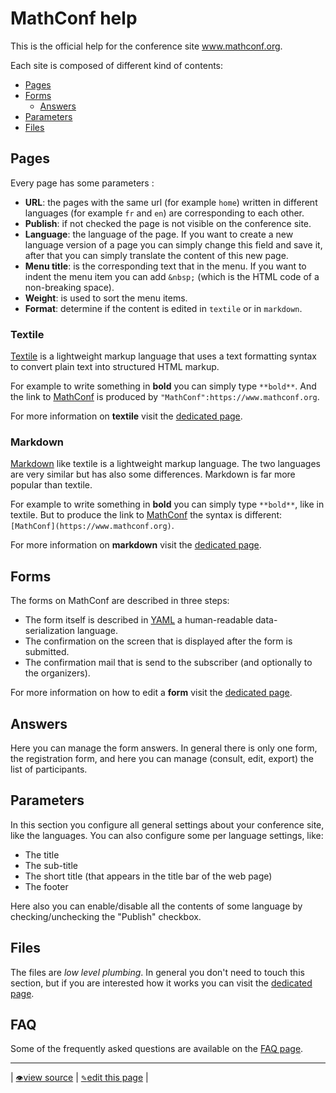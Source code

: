 # MathConf help

This is the official help for the conference site www.mathconf.org.

Each site is composed of different kind of contents:

- [Pages](#pages)
- [Forms](#forms)
  - [Answers](#answers)
- [Parameters](#parameters)
- [Files](#files)

## Pages

Every page has some parameters :

- **URL**: the pages with the same url (for example `home`) written in different languages (for example `fr` and `en`) are corresponding to each other.
- **Publish**: if not checked the page is not visible on the conference site.
- **Language**: the language of the page. If you want to create a new language version of a page you can simply change this field and save it, after that you can simply translate the content of this new page.
- **Menu title**: is the corresponding text that in the menu. If you want to indent the menu item you can add `&nbsp;` (which is the HTML code of a non-breaking space).
- **Weight**: is used to sort the menu items.
- **Format**: determine if the content is edited in `textile` or in `markdown`.

### Textile

[Textile](https://en.wikipedia.org/wiki/Textile_(markup_language)) is a lightweight markup language that uses a text formatting syntax to convert plain text into structured HTML markup.

For example to write something in **bold** you can simply type `**bold**`. And the link to [MathConf](https://www.mathconf.org) is produced by `"MathConf":https://www.mathconf.org`.

For more information on **textile** visit the [dedicated page](textile.md).

### Markdown

[Markdown](https://en.wikipedia.org/wiki/Markdown) like textile is a lightweight markup language. The two languages are very similar but has also some differences. Markdown is far more popular than textile.

For example to write something in **bold** you can simply type `**bold**`, like in textile. But to produce the link to [MathConf](https://www.mathconf.org) the syntax is different: `[MathConf](https://www.mathconf.org)`.

For more information on **markdown** visit the [dedicated page](markdown.md).

## Forms

The forms on MathConf are described in three steps:

- The form itself is described in [YAML](https://en.wikipedia.org/wiki/YAML) a human-readable data-serialization language.
- The confirmation on the screen that is displayed after the form is submitted.
- The confirmation mail that is send to the subscriber (and optionally to the organizers).

For more information on how to edit a **form** visit the [dedicated page](forms.md).

## Answers

Here you can manage the form answers. In general there is only one form, the registration form, and here you can manage (consult, edit, export) the list of participants.

## Parameters

In this section you configure all general settings about your conference site, like the languages. You can also configure some per language settings, like:

- The title
- The sub-title
- The short title (that appears in the title bar of the web page)
- The footer

Here also you can enable/disable all the contents of some language by checking/unchecking the "Publish" checkbox.

## Files

The files are *low level plumbing*. In general you don't need to touch this section, but if you are interested how it works you can visit the [dedicated page](files.md).

## FAQ

Some of the frequently asked questions are available on the [FAQ page](faq.md).

---
| [<small>👁</small>view source](https://github.com/mathconf/help/blob/master/README.md) | [<small>✎</small>edit this page](https://github.com/mathconf/help/edit/master/README.md) |
